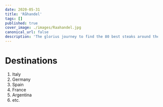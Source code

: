 ```yaml
---
date: 2020-05-31
title: 'Råhandel'
tags: []
published: true
cover_image: ./images/Raahandel.jpg
canonical_url: false
description: 'The glorius journey to find the 80 best steaks around the world. Find out more about our travel, the steaks we feast and other useful tips for grill enthusiasts'
---
```


# Destinations

1. Italy
2. Germany
3. Spain
4. France
5. Argentina
6. etc.
